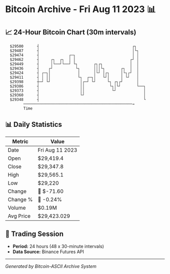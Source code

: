 # Bitcoin Archive - Fri Aug 11 2023 📊

## 📈 24-Hour Bitcoin Chart (30m intervals)

```
  $29500      ┤                                         ┌┐     
  $29487      ┤                                         │└┐    
  $29474      ┤             ┌─┐                         │ │    
  $29462      ┤     ┌┐  ┌┐  │ │                        ┌┘ │    
  $29449      ┤     │└──┘└──┘ └┐       ┌┐┌┐            │  │    
  $29436      ┤    ┌┘          └┐      │││└┐       ┌┐  │  │    
  $29424      ┤ ┌─┐│            │      │└┘ │┌┐     │└┐┌┘  │    
  $29411      ┤ │ ││            └┐  ┌─┐│   └┘│     │ └┘   │    
  $29398      ┼─┘ └┘             │┌─┘ └┘     └┐ ┌┐┌┘      │    
  $29386      ┤                  ││           └┐│└┘       └──┐ 
  $29373      ┤                  ││            └┘            │ 
  $29360      ┤                  └┘                          │ 
  $29348      ┤                                              └ 
        ────────────────────────────────────────────────→
        Time
```

## 📊 Daily Statistics

| Metric | Value |
|--------|-------|
| Date | Fri Aug 11 2023 |
| Open | $29,419.4 |
| Close | $29,347.8 |
| High | $29,565.1 |
| Low | $29,220 |
| Change | 🔴 $-71.60 |
| Change % | 🔴 -0.24% |
| Volume | $0.19M |
| Avg Price | $29,423.029 |

## 📅 Trading Session

- **Period:** 24 hours (48 x 30-minute intervals)
- **Data Source:** Binance Futures API

---
*Generated by Bitcoin-ASCII Archive System*
